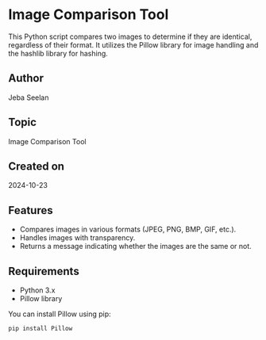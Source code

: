 # Image Comparison Tool

This Python script compares two images to determine if they are identical, regardless of their format. It utilizes the Pillow library for image handling and the hashlib library for hashing.

## Author

Jeba Seelan

## Topic

Image Comparison Tool

## Created on

2024-10-23

## Features

- Compares images in various formats (JPEG, PNG, BMP, GIF, etc.).
- Handles images with transparency.
- Returns a message indicating whether the images are the same or not.

## Requirements

- Python 3.x
- Pillow library

You can install Pillow using pip:

```python
pip install Pillow
